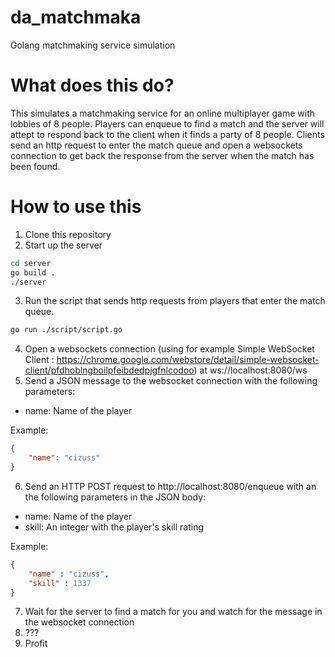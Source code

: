 # da_matchmaka
Golang matchmaking service simulation

# What does this do?
This simulates a matchmaking service for an online multiplayer game with lobbies of 8 people. Players can enqueue to find a match
and the server will attept to respond back to the client when it finds a party of 8 people.
Clients send an http request to enter the match queue and open a websockets connection to get back the response from the server
when the match has been found.

# How to use this

1. Clone this repository
2. Start up the server
```bash
cd server
go build .
./server
```
3. Run the script that sends http requests from players that enter the match queue.
``` bash
go run ./script/script.go
```
4. Open a websockets connection (using for example Simple WebSocket Client : https://chrome.google.com/webstore/detail/simple-websocket-client/pfdhoblngboilpfeibdedpjgfnlcodoo) at ws://localhost:8080/ws
5. Send a JSON message to the websocket connection with the following parameters:
- name: Name of the player

Example:
```json
{
    "name": "cizuss"
}
```
6. Send an HTTP POST request to http://localhost:8080/enqueue with an the following parameters in the JSON body:
- name: Name of the player
- skill: An integer with the player's skill rating

Example:
```json
{
    "name" : "cizuss",
    "skill" : 1337
}
```
7. Wait for the server to find a match for you and watch for the message in the websocket connection
8. ???
9. Profit